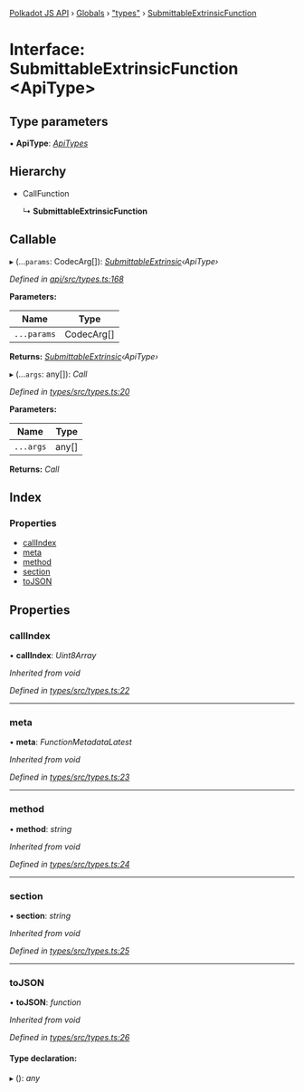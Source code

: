 [Polkadot JS API](../README.md) › [Globals](../globals.md) › ["types"](../modules/_types_.md) › [SubmittableExtrinsicFunction](_types_.submittableextrinsicfunction.md)

# Interface: SubmittableExtrinsicFunction <**ApiType**>

## Type parameters

▪ **ApiType**: *[ApiTypes](../modules/_types_.md#apitypes)*

## Hierarchy

* CallFunction

  ↳ **SubmittableExtrinsicFunction**

## Callable

▸ (...`params`: CodecArg[]): *[SubmittableExtrinsic](_submittable_types_.submittableextrinsic.md)‹ApiType›*

*Defined in [api/src/types.ts:168](https://github.com/polkadot-js/api/blob/7ef945d15b/packages/api/src/types.ts#L168)*

**Parameters:**

Name | Type |
------ | ------ |
`...params` | CodecArg[] |

**Returns:** *[SubmittableExtrinsic](_submittable_types_.submittableextrinsic.md)‹ApiType›*

▸ (...`args`: any[]): *Call*

*Defined in [types/src/types.ts:20](https://github.com/polkadot-js/api/blob/7ef945d15b/packages/types/src/types.ts#L20)*

**Parameters:**

Name | Type |
------ | ------ |
`...args` | any[] |

**Returns:** *Call*

## Index

### Properties

* [callIndex](_types_.submittableextrinsicfunction.md#callindex)
* [meta](_types_.submittableextrinsicfunction.md#meta)
* [method](_types_.submittableextrinsicfunction.md#method)
* [section](_types_.submittableextrinsicfunction.md#section)
* [toJSON](_types_.submittableextrinsicfunction.md#tojson)

## Properties

###  callIndex

• **callIndex**: *Uint8Array*

*Inherited from void*

*Defined in [types/src/types.ts:22](https://github.com/polkadot-js/api/blob/7ef945d15b/packages/types/src/types.ts#L22)*

___

###  meta

• **meta**: *FunctionMetadataLatest*

*Inherited from void*

*Defined in [types/src/types.ts:23](https://github.com/polkadot-js/api/blob/7ef945d15b/packages/types/src/types.ts#L23)*

___

###  method

• **method**: *string*

*Inherited from void*

*Defined in [types/src/types.ts:24](https://github.com/polkadot-js/api/blob/7ef945d15b/packages/types/src/types.ts#L24)*

___

###  section

• **section**: *string*

*Inherited from void*

*Defined in [types/src/types.ts:25](https://github.com/polkadot-js/api/blob/7ef945d15b/packages/types/src/types.ts#L25)*

___

###  toJSON

• **toJSON**: *function*

*Inherited from void*

*Defined in [types/src/types.ts:26](https://github.com/polkadot-js/api/blob/7ef945d15b/packages/types/src/types.ts#L26)*

#### Type declaration:

▸ (): *any*
